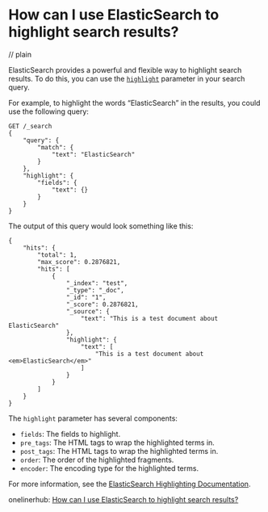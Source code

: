 # How can I use ElasticSearch to highlight search results?
// plain

ElasticSearch provides a powerful and flexible way to highlight search results. To do this, you can use the [`highlight`](https://www.elastic.co/guide/en/elasticsearch/reference/current/search-request-highlighting.html) parameter in your search query.

For example, to highlight the words “ElasticSearch” in the results, you could use the following query:

```
GET /_search
{
    "query": {
        "match": {
            "text": "ElasticSearch"
        }
    },
    "highlight": {
        "fields": {
            "text": {}
        }
    }
}
```

The output of this query would look something like this:

```
{
    "hits": {
        "total": 1,
        "max_score": 0.2876821,
        "hits": [
            {
                "_index": "test",
                "_type": "_doc",
                "_id": "1",
                "_score": 0.2876821,
                "_source": {
                    "text": "This is a test document about ElasticSearch"
                },
                "highlight": {
                    "text": [
                        "This is a test document about <em>ElasticSearch</em>"
                    ]
                }
            }
        ]
    }
}
```

The `highlight` parameter has several components:

- `fields`: The fields to highlight.
- `pre_tags`: The HTML tags to wrap the highlighted terms in.
- `post_tags`: The HTML tags to wrap the highlighted terms in.
- `order`: The order of the highlighted fragments.
- `encoder`: The encoding type for the highlighted terms.

For more information, see the [ElasticSearch Highlighting Documentation](https://www.elastic.co/guide/en/elasticsearch/reference/current/search-request-highlighting.html).

onelinerhub: [How can I use ElasticSearch to highlight search results?](https://onelinerhub.com/elasticsearch/how-can-i-use-elasticsearch-to-highlight-search-results)